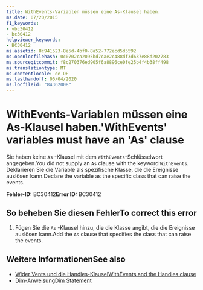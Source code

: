 ```yaml
---
title: WithEvents-Variablen müssen eine As-Klausel haben.
ms.date: 07/20/2015
f1_keywords:
- vbc30412
- bc30412
helpviewer_keywords:
- BC30412
ms.assetid: 8c941523-8e5d-4bf0-8a52-772ecd5d5592
ms.openlocfilehash: 0c0702ca2095bd7cae2c488df3d637e88d202783
ms.sourcegitcommit: f8c270376ed905f6a8896ce0fe25b4f4b38ff498
ms.translationtype: MT
ms.contentlocale: de-DE
ms.lasthandoff: 06/04/2020
ms.locfileid: "84362008"
---
```

# <a name="withevents-variables-must-have-an-as-clause"></a><span data-ttu-id="e12e8-102">WithEvents-Variablen müssen eine As-Klausel haben.</span><span class="sxs-lookup"><span data-stu-id="e12e8-102">'WithEvents' variables must have an 'As' clause</span></span>
<span data-ttu-id="e12e8-103">Sie haben keine `As` -Klausel mit dem `WithEvents`-Schlüsselwort angegeben.</span><span class="sxs-lookup"><span data-stu-id="e12e8-103">You did not supply an `As` clause with the keyword `WithEvents`.</span></span> <span data-ttu-id="e12e8-104">Deklarieren Sie die Variable als spezifische Klasse, die die Ereignisse auslösen kann.</span><span class="sxs-lookup"><span data-stu-id="e12e8-104">Declare the variable as the specific class that can raise the events.</span></span>  
  
 <span data-ttu-id="e12e8-105">**Fehler-ID:** BC30412</span><span class="sxs-lookup"><span data-stu-id="e12e8-105">**Error ID:** BC30412</span></span>  
  
## <a name="to-correct-this-error"></a><span data-ttu-id="e12e8-106">So beheben Sie diesen Fehler</span><span class="sxs-lookup"><span data-stu-id="e12e8-106">To correct this error</span></span>  
  
1. <span data-ttu-id="e12e8-107">Fügen Sie die `As` -Klausel hinzu, die die Klasse angibt, die die Ereignisse auslösen kann.</span><span class="sxs-lookup"><span data-stu-id="e12e8-107">Add the `As` clause that specifies the class that can raise the events.</span></span>  
  
## <a name="see-also"></a><span data-ttu-id="e12e8-108">Weitere Informationen</span><span class="sxs-lookup"><span data-stu-id="e12e8-108">See also</span></span>

- [<span data-ttu-id="e12e8-109">Wider Vents und die Handles-Klausel</span><span class="sxs-lookup"><span data-stu-id="e12e8-109">WithEvents and the Handles clause</span></span>](../programming-guide/language-features/events/index.md#withevents-and-the-handles-clause)
- [<span data-ttu-id="e12e8-110">Dim-Anweisung</span><span class="sxs-lookup"><span data-stu-id="e12e8-110">Dim Statement</span></span>](../language-reference/statements/dim-statement.md)
